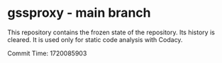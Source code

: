# gssproxy - main branch

This repository contains the frozen state of the repository.
Its history is cleared. It is used only for static code
analysis with Codacy.

Commit Time: 1720085903